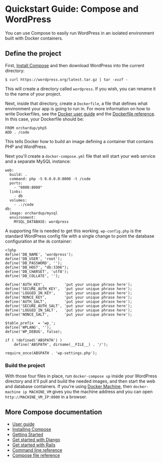 <!--[metadata]>
+++
title = "Quickstart Guide: Compose and WordPress"
description = "Getting started with Compose and WordPress"
keywords = ["documentation, docs,  docker, compose, orchestration, containers"]
[menu.compose]

weight=6
+++
<![end-metadata]-->


# Quickstart Guide: Compose and WordPress

You can use Compose to easily run WordPress in an isolated environment built
with Docker containers.

## Define the project

First, [Install Compose](install.md) and then download WordPress into the
current directory:

    $ curl https://wordpress.org/latest.tar.gz | tar -xvzf -

This will create a directory called `wordpress`. If you wish, you can rename it
to the name of your project.

Next, inside that directory, create a `Dockerfile`, a file that defines what
environment your app is going to run in. For more information on how to write
Dockerfiles, see the
[Docker user guide](https://docs.docker.com/userguide/dockerimages/#building-an-image-from-a-dockerfile) and the
[Dockerfile reference](http://docs.docker.com/reference/builder/). In this case,
your Dockerfile should be:

    FROM orchardup/php5
    ADD . /code

This tells Docker how to build an image defining a container that contains PHP
and WordPress.

Next you'll create a `docker-compose.yml` file that will start your web service
and a separate MySQL instance:

    web:
      build: .
      command: php -S 0.0.0.0:8000 -t /code
      ports:
        - "8000:8000"
      links:
        - db
      volumes:
        - .:/code
    db:
      image: orchardup/mysql
      environment:
        MYSQL_DATABASE: wordpress

A supporting file is needed to get this working. `wp-config.php` is
the standard WordPress config file with a single change to point the database
configuration at the `db` container:

    <?php
    define('DB_NAME', 'wordpress');
    define('DB_USER', 'root');
    define('DB_PASSWORD', '');
    define('DB_HOST', "db:3306");
    define('DB_CHARSET', 'utf8');
    define('DB_COLLATE', '');

    define('AUTH_KEY',         'put your unique phrase here');
    define('SECURE_AUTH_KEY',  'put your unique phrase here');
    define('LOGGED_IN_KEY',    'put your unique phrase here');
    define('NONCE_KEY',        'put your unique phrase here');
    define('AUTH_SALT',        'put your unique phrase here');
    define('SECURE_AUTH_SALT', 'put your unique phrase here');
    define('LOGGED_IN_SALT',   'put your unique phrase here');
    define('NONCE_SALT',       'put your unique phrase here');

    $table_prefix  = 'wp_';
    define('WPLANG', '');
    define('WP_DEBUG', false);

    if ( !defined('ABSPATH') )
        define('ABSPATH', dirname(__FILE__) . '/');

    require_once(ABSPATH . 'wp-settings.php');

### Build the project

With those four files in place, run `docker-compose up` inside your WordPress
directory and it'll pull and build the needed images, and then start the web and
database containers. If you're using [Docker Machine](https://docs.docker.com/machine), then `docker-machine ip MACHINE_VM` gives you the machine address and you can open `http://MACHINE_VM_IP:8000` in a browser.

## More Compose documentation

- [User guide](index.md)
- [Installing Compose](install.md)
- [Getting Started](gettingstarted.md)
- [Get started with Django](django.md)
- [Get started with Rails](rails.md)
- [Command line reference](./reference/index.md)
- [Compose file reference](compose-file.md)
